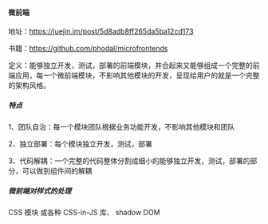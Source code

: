 #### 微前端

地址：https://juejin.im/post/5d8adb8ff265da5ba12cd173

书籍：https://github.com/phodal/microfrontends

定义：能够独立开发，测试，部署的前端模块，并合起来又能够组成一个完整的前端应用，每一个微前端模块，不影响其他模块的开发，呈现给用户的就是一个完整的架构风格。

##### 特点

1、团队自治：每一个模块团队根据业务功能开发，不影响其他模块和团队

2、独立部署：每个模块独立开发，测试，部署

3、代码解耦：一个完整的代码整体分割成细小的能够独立开发，测试，部署的部分，可以做到组件间的解耦

##### 微前端对样式的处理

CSS 模块 或各种 CSS-in-JS 库、 shadow DOM

